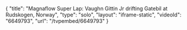 {
    "title": "Magnaflow Super Lap: Vaughn Gittin Jr drifting Gatebil at Rudskogen, Norway",
    "type": "solo",
    "layout": "iframe-static",
    "videoId": "6649793",
    "url": "\/tvpembed\/6649793"
}
